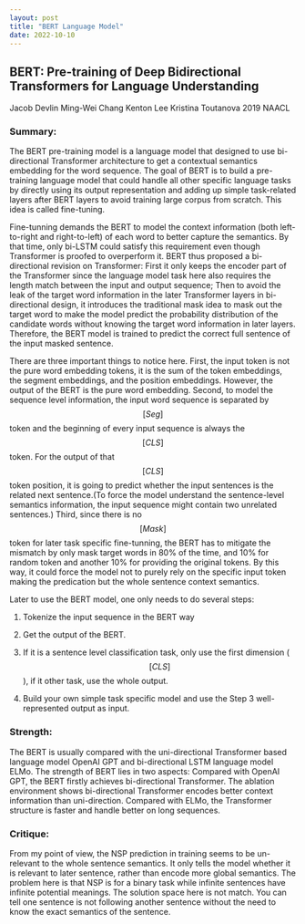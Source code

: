 ```yaml
---
layout: post
title: "BERT Language Model"
date: 2022-10-10
---
```


## BERT: Pre-training of Deep Bidirectional Transformers for Language Understanding
Jacob Devlin Ming-Wei Chang Kenton Lee Kristina Toutanova
2019 NAACL
### Summary:
The BERT pre-training model is a language model that designed to use bi-directional Transformer architecture to get a contextual semantics embedding for the word sequence. The goal of BERT is to build a pre-training language model that could handle all other specific language tasks by directly using its output representation and adding up simple task-related layers after BERT layers to avoid training large corpus from scratch. This idea is called fine-tuning. 

Fine-tunning demands the BERT to model the context information (both left-to-right and right-to-left) of each word to better capture the semantics. By that time, only bi-LSTM could satisfy this requirement even though Transformer is proofed to overperform it. BERT thus proposed a bi-directional revision on Transformer: First it only keeps the encoder part of the Transformer since the language model task here also requires the length match between the input and output sequence; Then to avoid the leak of the target word information in the later Transformer layers in bi-directional design, it introduces the traditional mask idea to mask out the target word to make the model predict the probability distribution of the candidate words without knowing the target word information in later layers. Therefore, the BERT model is trained to predict the correct full sentence of the input masked sentence. 

There are three important things to notice here. First, the input token is not the pure word embedding tokens, it is the sum of the token embeddings, the segment embeddings, and the position embeddings. However, the output of the BERT is the pure word embedding. Second, to model the sequence level information, the input word sequence is separated by $$[Seg]$$ token and the beginning of every  input sequence is always the $$[CLS]$$ token. For the output of that $$[CLS]$$ token position, it is going to predict whether the input sentences is the related next sentence.(To force the model understand the sentence-level semantics information, the input sequence might contain two unrelated sentences.) Third, since there is no $$[Mask]$$ token for later task specific fine-tunning, the BERT has to mitigate the mismatch by only mask target words in 80% of the time, and 10% for random token and another 10% for providing the original tokens. By this way, it could force the model not to purely rely on the specific input token making the predication but the whole sentence context semantics. 

Later to use the BERT model, one only needs to do several steps:

1.	Tokenize the input sequence in the BERT way

2.	Get the output of the BERT.

3.	If it is a sentence level classification task, only use the first dimension ($$[CLS]$$), if it other task, use the whole output.

4.	Build your own simple task specific model and use the Step 3 well-represented output as input.

### Strength:
The BERT is usually compared with the uni-directional Transformer based language model OpenAI GPT and bi-directional LSTM language model ELMo. The strength of BERT lies in two aspects:
Compared with OpenAI GPT, the BERT firstly achieves bi-directional Transformer. The ablation environment shows bi-directional Transformer encodes better context information than uni-direction.
Compared with ELMo, the Transformer structure is faster and handle better on long sequences.

### Critique:
From my point of view, the NSP prediction in training seems to be un-relevant to the whole sentence semantics. It only tells the model whether it is relevant to later sentence, rather than encode more global semantics. The problem here is that NSP is for a binary task while infinite sentences have infinite potential meanings. The solution space here is not match. You can tell one sentence is not following another sentence without the need to know the exact semantics of the sentence.
